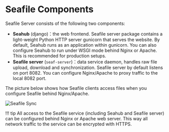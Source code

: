 # Seafile Components

Seafile Server consists of the following two components:

- **Seahub** (django)：the web frontend. Seafile server package contains a light-weight Python HTTP server gunicorn that serves the website. By default, Seahub runs as an application within gunicorn. You can also configure Seahub to run under WSGI mode behind Nginx or Apache. This is recommended for production setups.
- **Seafile server** (``seaf-server``)：data service daemon, handles raw file upload, download and synchronization. Seafile server by default listens on port 8082. You can configure Nginx/Apache to proxy traffic to the local 8082 port.

The picture below shows how Seafile clients access files when you configure Seafile behind Nginx/Apache.

![Seafile Sync](../images/seafile-arch-new-http.png)

!!! tip
    All access to the Seafile service (including Seahub and Seafile server) can be configured behind Nginx or Apache web server. This way all network traffic to the service can be encrypted with HTTPS.
